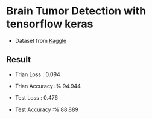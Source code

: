# Brain Tumor Detection with tensorflow keras
* Dataset from [Kaggle](https://www.kaggle.com/navoneel/brain-mri-images-for-brain-tumor-detection)

## Result
* Trian Loss     :  0.094
* Trian Accuracy :% 94.944

* Test Loss      :  0.476
* Test Accuracy  :% 88.889
